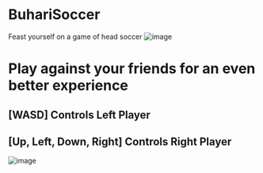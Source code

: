 # BuhariSoccer
Feast yourself on a game of head soccer 
![image](https://github.com/mofegpt/BuhariSoccer/assets/137474049/224e2697-2396-42c6-8383-02f5affe67b7)

# Play against your friends for an even better experience 
## [WASD] Controls Left Player 
## [Up, Left, Down, Right] Controls Right Player
![image](https://github.com/mofegpt/BuhariSoccer/assets/137474049/0cee3b6c-cc34-48a8-b41d-feba6abad2e6)
